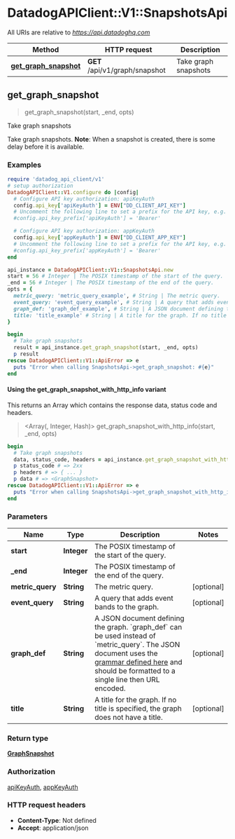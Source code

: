 # DatadogAPIClient::V1::SnapshotsApi

All URIs are relative to *https://api.datadoghq.com*

| Method | HTTP request | Description |
| ------ | ------------ | ----------- |
| [**get_graph_snapshot**](SnapshotsApi.md#get_graph_snapshot) | **GET** /api/v1/graph/snapshot | Take graph snapshots |


## get_graph_snapshot

> <GraphSnapshot> get_graph_snapshot(start, _end, opts)

Take graph snapshots

Take graph snapshots. **Note**: When a snapshot is created, there is some delay before it is available.

### Examples

```ruby
require 'datadog_api_client/v1'
# setup authorization
DatadogAPIClient::V1.configure do |config|
  # Configure API key authorization: apiKeyAuth
  config.api_key['apiKeyAuth'] = ENV["DD_CLIENT_API_KEY"]
  # Uncomment the following line to set a prefix for the API key, e.g. 'Bearer' (defaults to nil)
  #config.api_key_prefix['apiKeyAuth'] = 'Bearer'

  # Configure API key authorization: appKeyAuth
  config.api_key['appKeyAuth'] = ENV["DD_CLIENT_APP_KEY"]
  # Uncomment the following line to set a prefix for the API key, e.g. 'Bearer' (defaults to nil)
  #config.api_key_prefix['appKeyAuth'] = 'Bearer'
end

api_instance = DatadogAPIClient::V1::SnapshotsApi.new
start = 56 # Integer | The POSIX timestamp of the start of the query.
_end = 56 # Integer | The POSIX timestamp of the end of the query.
opts = {
  metric_query: 'metric_query_example', # String | The metric query.
  event_query: 'event_query_example', # String | A query that adds event bands to the graph.
  graph_def: 'graph_def_example', # String | A JSON document defining the graph. `graph_def` can be used instead of `metric_query`. The JSON document uses the [grammar defined here](https://docs.datadoghq.com/graphing/graphing_json/#grammar) and should be formatted to a single line then URL encoded.
  title: 'title_example' # String | A title for the graph. If no title is specified, the graph does not have a title.
}

begin
  # Take graph snapshots
  result = api_instance.get_graph_snapshot(start, _end, opts)
  p result
rescue DatadogAPIClient::V1::ApiError => e
  puts "Error when calling SnapshotsApi->get_graph_snapshot: #{e}"
end
```

#### Using the get_graph_snapshot_with_http_info variant

This returns an Array which contains the response data, status code and headers.

> <Array(<GraphSnapshot>, Integer, Hash)> get_graph_snapshot_with_http_info(start, _end, opts)

```ruby
begin
  # Take graph snapshots
  data, status_code, headers = api_instance.get_graph_snapshot_with_http_info(start, _end, opts)
  p status_code # => 2xx
  p headers # => { ... }
  p data # => <GraphSnapshot>
rescue DatadogAPIClient::V1::ApiError => e
  puts "Error when calling SnapshotsApi->get_graph_snapshot_with_http_info: #{e}"
end
```

### Parameters

| Name | Type | Description | Notes |
| ---- | ---- | ----------- | ----- |
| **start** | **Integer** | The POSIX timestamp of the start of the query. |  |
| **_end** | **Integer** | The POSIX timestamp of the end of the query. |  |
| **metric_query** | **String** | The metric query. | [optional] |
| **event_query** | **String** | A query that adds event bands to the graph. | [optional] |
| **graph_def** | **String** | A JSON document defining the graph. &#x60;graph_def&#x60; can be used instead of &#x60;metric_query&#x60;. The JSON document uses the [grammar defined here](https://docs.datadoghq.com/graphing/graphing_json/#grammar) and should be formatted to a single line then URL encoded. | [optional] |
| **title** | **String** | A title for the graph. If no title is specified, the graph does not have a title. | [optional] |

### Return type

[**GraphSnapshot**](GraphSnapshot.md)

### Authorization

[apiKeyAuth](README.md#apiKeyAuth), [appKeyAuth](README.md#appKeyAuth)

### HTTP request headers

- **Content-Type**: Not defined
- **Accept**: application/json


